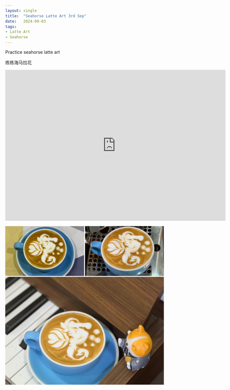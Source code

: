 ```yaml
---
layout: single
title:  "Seahorse Latte Art 3rd Sep"
date:   2024-09-03
tags:
- Latte Art
- Seahorse
---
```



Practice seahorse latte art

练练海马拉花


<div class="embed-container">
  <iframe
      src="https://www.youtube.com/embed/ojYK9Rrj-oE"
      width="700"
      height="480"
      frameborder="0"
      allowfullscreen="true">
  </iframe>
</div>


![](/assets/img/2024/09/03/5A51D623-025B-4E2F-AE5B-D54ACA6766EE.JPG)

